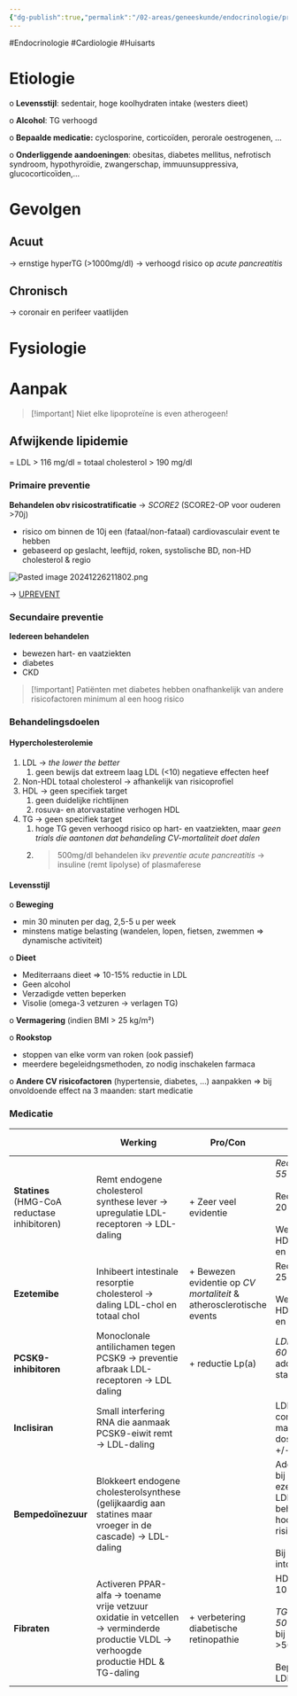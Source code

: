 ```yaml
---
{"dg-publish":true,"permalink":"/02-areas/geneeskunde/endocrinologie/primaire-dyslipidemie/","noteIcon":"","created":"2024-12-22T15:47:46.712+01:00","updated":"2024-12-31T16:51:47.648+01:00"}
---
```


#Endocrinologie #Cardiologie #Huisarts 

# Etiologie
o **Levensstijl**: sedentair, hoge koolhydraten intake (westers dieet)

o **Alcohol**: TG verhoogd

o **Bepaalde medicatie:** cyclosporine, corticoïden, perorale oestrogenen, …

o **Onderliggende aandoeningen**: obesitas, diabetes mellitus, nefrotisch syndroom, hypothyroïdie, zwangerschap, immuunsuppressiva, glucocorticoïden,…

# Gevolgen
## Acuut
-> ernstige hyperTG (>1000mg/dl) -> verhoogd risico op *acute pancreatitis*

## Chronisch
-> coronair en perifeer vaatlijden

# Fysiologie
# Aanpak


> [!important] Niet elke lipoproteïne is even atherogeen!

## Afwijkende lipidemie
= LDL > 116 mg/dl
= totaal cholesterol > 190 mg/dl

### Primaire preventie
**Behandelen obv risicostratificatie** -> *SCORE2* (SCORE2-OP voor ouderen >70j)
- risico om binnen de 10j een (fataal/non-fataal) cardiovasculair event te hebben
- gebaseerd op geslacht, leeftijd, roken, systolische BD, non-HD cholesterol & regio

![Pasted image 20241226211802.png](/img/user/05%20Toolkit/Files/Pasted%20image%2020241226211802.png)

-> [UPREVENT](u-prevent.com/calhttps://u-prevent.com/calculatorsculators)
### Secundaire preventie
**Iedereen behandelen**
- bewezen hart- en vaatziekten
- diabetes
- CKD

> [!important] Patiënten met diabetes hebben onafhankelijk van andere risicofactoren minimum al een hoog risico

### Behandelingsdoelen

#### Hypercholesterolemie
1. LDL -> *the lower the better*
	1. geen bewijs dat extreem laag LDL (<10) negatieve effecten heef
2. Non-HDL totaal cholesterol -> afhankelijk van risicoprofiel
3. HDL -> geen specifiek target
	1. geen duidelijke richtlijnen
	2. rosuva- en atorvastatine verhogen HDL
4. TG -> geen specifiek target
	1. hoge TG geven verhoogd risico op hart- en vaatziekten, maar *geen trials die aantonen dat behandeling CV-mortaliteit doet dalen*
	2. > 500mg/dl behandelen ikv *preventie acute pancreatitis* -> insuline (remt lipolyse) of plasmaferese

#### Levensstijl
o **Beweging** 
- min 30 minuten per dag, 2,5-5 u  per week
- minstens matige belasting (wandelen, lopen, fietsen, zwemmen => dynamische activiteit)

o **Dieet** 
- Mediterraans dieet => 10-15% reductie in LDL
- Geen alcohol
- Verzadigde vetten beperken
- Visolie (omega-3 vetzuren -> verlagen TG)

o **Vermagering** (indien BMI > 25 kg/m²)

o **Rookstop**
- stoppen van elke vorm van roken (ook passief)
- meerdere begeleidngsmethoden, zo nodig inschakelen farmaca


o **Andere CV risicofactoren** (hypertensie, diabetes, …) aanpakken
	=> bij onvoldoende effect na 3 maanden: start medicatie


### Medicatie

|                                                  | Werking                                                                                                                                 | Pro/Con                                                             | Effect                                                                                                                                                 | Contra-indicatie | Bijwerkingen                                                                                                                                 | Toediening                    |
| ------------------------------------------------ | --------------------------------------------------------------------------------------------------------------------------------------- | ------------------------------------------------------------------- | ------------------------------------------------------------------------------------------------------------------------------------------------------ | ---------------- | -------------------------------------------------------------------------------------------------------------------------------------------- | ----------------------------- |
| **Statines** <br>(HMG-CoA reductase inhibitoren) | Remt endogene cholesterol synthese lever -> upregulatie LDL-receptoren -> LDL-daling                                                    | + Zeer veel evidentie                                               | *Reductie LDL 25-55%*<br><br>Reductie TG 10-20%<br><br>Weinig effect op HDL-cholesterol en Lp(a)                                                       | Zwangerschap     | - *Spierpijn! (5%)* CAVE nocebo-effect <-> rhabdomyolyse<br>- Leverenzymafwijkingen<br>- Verhoogd risico nierfalen<br>- Verhoogd risico DMT2 | Oraal                         |
| **Ezetemibe**                                    | Inhibeert intestinale resorptie cholesterol -> daling LDL-chol en totaal chol                                                           | + Bewezen evidentie op *CV mortaliteit* & atherosclerotische events | Reductie LDL 15-25%**<br><br>Weinig effect op HDL-cholesterol en Lp(a)                                                                                 | Zwangerschap     | Zeldzaam<br>- diarree<br>- leverfunctiestoornissen                                                                                           | Oraal                         |
| **PCSK9-inhibitoren**                            | Monoclonale antilichamen tegen PCSK9 -> preventie afbraak LDL-receptoren -> LDL daling                                                  | + reductie Lp(a)                                                    | *LDL- daling met 60%* (alleen of als add-on bij standaardtherapie)<br><br>                                                                             |                  |                                                                                                                                              | Subcutane injecties elke 2-4w |
| **Inclisiran**                                   | Small interfering RNA die aanmaak PCSK9-eiwit remt -> LDL-daling                                                                        |                                                                     | LDL-daling in combinatie met max tolereerbare dosis statines -> +/- 50%                                                                                |                  |                                                                                                                                              | Subcutane injectie elke 3-6m  |
| **Bempedoïnezuur**                               | Blokkeert endogene cholesterolsynthese (gelijkaardig aan statines maar vroeger in de cascade) -> LDL-daling                             |                                                                     | Add-on therapie bij statines en ezetemibe indien LDL-target niet behaald wordt (bij hoog tot zeer hoog risicogroepen) <br><br>Bij statine-intolerantie |                  | - Myositis (CAVE gelijktijdig gebruik simvastatine)<br>- Urinezuurverhoging (CAVE gekende jicht)<br>- Leverenzymafwijkingen                  | Oraal                         |
| **Fibraten**                                     | Activeren PPAR-alfa -> toename vrije vetzuur oxidatie in vetcellen -> verminderde productie VLDL -> verhoogde productie HDL & TG-daling | + verbetering diabetische retinopathie                              | HDL stijging van 10-20%<br><br>*TG daling van 30-50%* (gebruiken bij nuchter TG >500mg/dl)<br><br>Beperkt effect op LDL (5-15%)                        |                  | - GI-klachten<br>- Spierpijn                                                                                                                 | Oraal                         |
